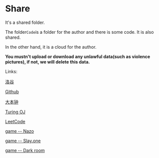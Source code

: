 # Share
It's a shared folder.

The folder```Code```is a folder for the author and there is some code. It is also shared.

In the other hand, it is a cloud for the author.

**You mustn't upload or download any unlawful data(such as violence pictures), if not, we will delete this data.**

Links:

[洛谷](http://luogu.org)

[Github](https://github.com)

[大本钟](http://bigbang.openjudge.cn)

[Turing OJ](http://222.180.160.110:2019)

[LeetCode](https://leetcode-cn.com)

[game -- Nazo](nazo.one-story.cn)

[game -- Slay.one](slay.one)

[game -- Dark room](https://waitk.coding.me/)
